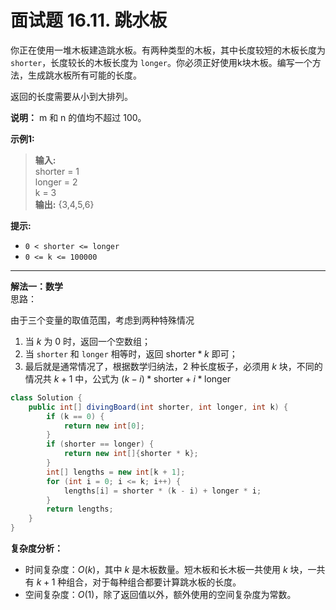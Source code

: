 # 面试题 16.11. 跳水板

你正在使用一堆木板建造跳水板。有两种类型的木板，其中长度较短的木板长度为 `shorter`，长度较长的木板长度为 `longer`。你必须正好使用k块木板。编写一个方法，生成跳水板所有可能的长度。

返回的长度需要从小到大排列。

**说明：** m 和 n 的值均不超过 100。

**示例1:**  
>**输入:**  
>shorter = 1  
>longer = 2  
>k = 3  
>**输出:** {3,4,5,6}  

**提示:**  

* `0 < shorter <= longer`
* `0 <= k <= 100000`

---
**解法一：数学**  
思路：  

由于三个变量的取值范围，考虑到两种特殊情况

1. 当 $k$ 为 $0$ 时，返回一个空数组；
2. 当 `shorter` 和 `longer` 相等时，返回 $\text{shorter}*k$ 即可；
3. 最后就是通常情况了，根据数学归纳法，$2$ 种长度板子，必须用 $k$ 块，不同的情况共 $k+1$ 中，公式为 $(k - i)*\text{shorter}+i*\text{longer}$

```Java
class Solution {
    public int[] divingBoard(int shorter, int longer, int k) {
        if (k == 0) {
            return new int[0];
        }
        if (shorter == longer) {
            return new int[]{shorter * k};
        }
        int[] lengths = new int[k + 1];
        for (int i = 0; i <= k; i++) {
            lengths[i] = shorter * (k - i) + longer * i;
        }
        return lengths;
    }
}
```

**复杂度分析：**  

* 时间复杂度：$O(k)$，其中 $k$ 是木板数量。短木板和长木板一共使用 $k$ 块，一共有 $k+1$ 种组合，对于每种组合都要计算跳水板的长度。
* 空间复杂度：$O(1)$，除了返回值以外，额外使用的空间复杂度为常数。

